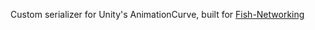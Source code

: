 Custom serializer for Unity's AnimationCurve, built for [Fish-Networking](https://github.com/FirstGearGames/FishNet)
